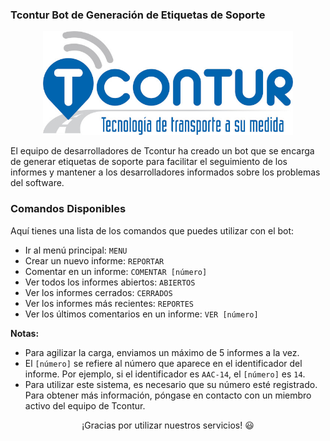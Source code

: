 ### Tcontur Bot de Generación de Etiquetas de Soporte

<p align="center">
  <img width="400" src="./descarga.jpeg">
</p>

El equipo de desarrolladores de Tcontur ha creado un bot que se encarga de generar etiquetas de soporte para facilitar el seguimiento de los informes y mantener a los desarrolladores informados sobre los problemas del software.

### Comandos Disponibles

Aquí tienes una lista de los comandos que puedes utilizar con el bot:

- Ir al menú principal: `MENU`
- Crear un nuevo informe: `REPORTAR`
- Comentar en un informe: `COMENTAR [número]`
- Ver todos los informes abiertos: `ABIERTOS`
- Ver los informes cerrados: `CERRADOS`
- Ver los informes más recientes: `REPORTES`
- Ver los últimos comentarios en un informe: `VER [número]`

**Notas:**

- Para agilizar la carga, enviamos un máximo de 5 informes a la vez.
- El `[número]` se refiere al número que aparece en el identificador del informe. Por ejemplo, si el identificador es `AAC-14`, el `[número]` es `14`.
- Para utilizar este sistema, es necesario que su número esté registrado. Para obtener más información, póngase en contacto con un miembro activo del equipo de Tcontur.

<center>¡Gracias por utilizar nuestros servicios! 😃</center>
